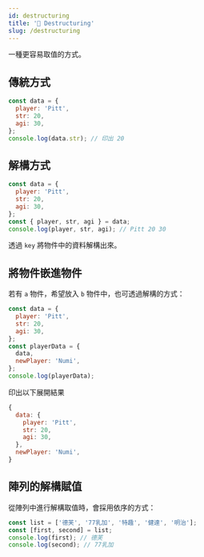 ```yaml
---
id: destructuring
title: '📜 Destructuring'
slug: /destructuring
---
```


一種更容易取值的方式。

## 傳統方式

```js
const data = {
  player: 'Pitt',
  str: 20,
  agi: 30,
};
console.log(data.str); // 印出 20
```

## 解構方式

```js
const data = {
  player: 'Pitt',
  str: 20,
  agi: 30,
};
const { player, str, agi } = data;
console.log(player, str, agi); // Pitt 20 30
```

透過 `key` 將物件中的資料解構出來。

## 將物件嵌進物件

若有 `a` 物件，希望放入 `b` 物件中，也可透過解構的方式：

```js
const data = {
  player: 'Pitt',
  str: 20,
  agi: 30,
};
const playerData = {
  data,
  newPlayer: 'Numi',
};
console.log(playerData);
```

印出以下展開結果

```js
{
  data: {
    player: 'Pitt',
    str: 20,
    agi: 30,
  },
  newPlayer: 'Numi',
}
```

## 陣列的解構賦值

從陣列中進行解構取值時，會採用依序的方式：

```js
const list = ['德芙', '77乳加', '特趣', '健達', '明治'];
const [first, second] = list;
console.log(first); // 德芙
console.log(second); // 77乳加
```
